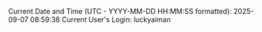 Current Date and Time (UTC - YYYY-MM-DD HH:MM:SS formatted): 2025-09-07 08:59:38
Current User's Login: luckyaiman

